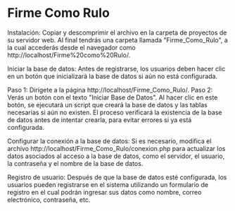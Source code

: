 # Firme Como Rulo

Instalación:
Copiar y descomprimir el archivo en la carpeta de proyectos de su servidor web. Al final tendrás una carpeta llamada "Firme_Como_Rulo", a la cual accederás desde el navegador como http://localhost/Firme%20como%20Rulo/.

Iniciar la base de datos: 
Antes de registrarse, los usuarios deben hacer clic en un botón que inicializará la base de datos si aún no está configurada.

Paso 1: Dirígete a la página http://localhost/Firme_Como_Rulo/.
Paso 2: Verás un botón con el texto "Iniciar Base de Datos". Al hacer clic en este botón, se ejecutará un script que creará la base de datos y las tablas necesarias si aún no existen. El proceso verificará la existencia de la base de datos antes de intentar crearla, para evitar errores si ya está configurada.

Configurar la conexión a la base de datos: 
Si es necesario, modifica el archivo http://localhost/Firme_Como_Rulo/conexion.php para actualizar los datos asociados al acceso a la base de datos, como el servidor, el usuario, la contraseña y el nombre de la base de datos.

Registro de usuario: 
Después de que la base de datos esté configurada, los usuarios pueden registrarse en el sistema utilizando un formulario de registro en el cual podrán ingresar sus datos como nombre, correo electrónico, contraseña, etc.

